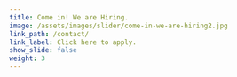 ```yaml
---
title: Come in! We are Hiring.
image: /assets/images/slider/come-in-we-are-hiring2.jpg
link_path: /contact/
link_label: Click here to apply.
show_slide: false
weight: 3
---
```


